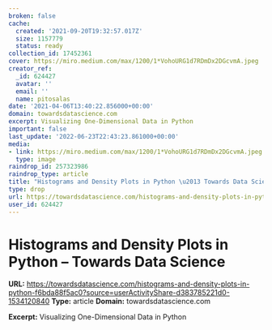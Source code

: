 ```yaml
---
broken: false
cache:
  created: '2021-09-20T19:32:57.017Z'
  size: 1157779
  status: ready
collection_id: 17452361
cover: https://miro.medium.com/max/1200/1*VohoURG1d7RDmDx2DGcvmA.jpeg
creator_ref:
  _id: 624427
  avatar: ''
  email: ''
  name: pitosalas
date: '2021-04-06T13:40:22.856000+00:00'
domain: towardsdatascience.com
excerpt: Visualizing One-Dimensional Data in Python
important: false
last_update: '2022-06-23T22:43:23.861000+00:00'
media:
- link: https://miro.medium.com/max/1200/1*VohoURG1d7RDmDx2DGcvmA.jpeg
  type: image
raindrop_id: 257323986
raindrop_type: article
title: "Histograms and Density Plots in Python \u2013 Towards Data Science"
type: drop
url: https://towardsdatascience.com/histograms-and-density-plots-in-python-f6bda88f5ac0?source=userActivityShare-d383785221d0-1534120840
user_id: 624427
---
```


# Histograms and Density Plots in Python – Towards Data Science

**URL:** https://towardsdatascience.com/histograms-and-density-plots-in-python-f6bda88f5ac0?source=userActivityShare-d383785221d0-1534120840
**Type:** article
**Domain:** towardsdatascience.com

**Excerpt:** Visualizing One-Dimensional Data in Python
